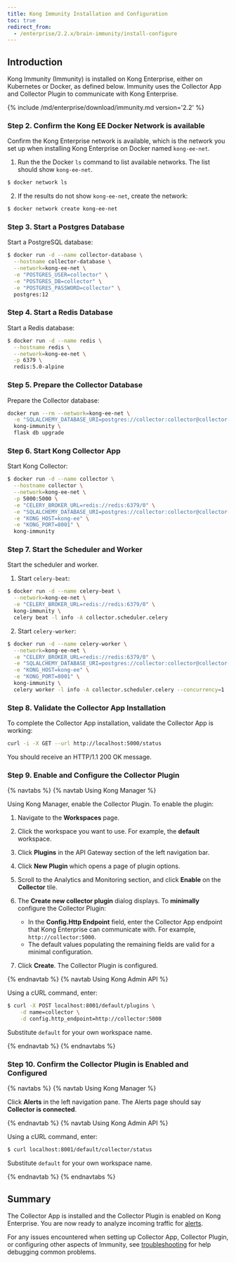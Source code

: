```yaml
---
title: Kong Immunity Installation and Configuration
toc: true
redirect_from:
  - /enterprise/2.2.x/brain-immunity/install-configure
---
```


## Introduction
Kong Immunity (Immunity) is installed on Kong Enterprise, either on Kubernetes or Docker, as defined below. Immunity uses the Collector App and Collector Plugin to communicate with Kong Enterprise.

{% include /md/enterprise/download/immunity.md version='2.2' %}

### Step 2. Confirm the Kong EE Docker Network is available
Confirm the Kong Enterprise network is available, which is the network you set up when installing Kong Enterprise on Docker named `kong-ee-net`.

1. Run the the Docker `ls` command to list available networks. The list should show `kong-ee-net`.
```bash
$ docker network ls
```

2. If the results do not show `kong-ee-net`, create the network:
```bash
$ docker network create kong-ee-net
```

### Step 3. Start a Postgres Database
Start a PostgreSQL database:
```bash
$ docker run -d --name collector-database \
  --hostname collector-database \
  --network=kong-ee-net \
  -e "POSTGRES_USER=collector" \
  -e "POSTGRES_DB=collector" \
  -e "POSTGRES_PASSWORD=collector" \
  postgres:12
```

### Step 4. Start a Redis Database
Start a Redis database:
```bash
$ docker run -d --name redis \
  --hostname redis \
  --network=kong-ee-net \
  -p 6379 \
  redis:5.0-alpine
```

### Step 5. Prepare the Collector Database
Prepare the Collector database:
```bash
docker run --rm --network=kong-ee-net \
  -e "SQLALCHEMY_DATABASE_URI=postgres://collector:collector@collector-database:5432/collector" \
  kong-immunity \
  flask db upgrade
```

### Step 6. Start Kong Collector App
Start Kong Collector:

```bash
$ docker run -d --name collector \
  --hostname collector \
  --network=kong-ee-net \
  -p 5000:5000 \
  -e "CELERY_BROKER_URL=redis://redis:6379/0" \
  -e "SQLALCHEMY_DATABASE_URI=postgres://collector:collector@collector-database:5432/collector" \
  -e "KONG_HOST=kong-ee" \
  -e "KONG_PORT=8001" \
  kong-immunity
```

### Step 7. Start the Scheduler and Worker
Start the scheduler and worker.

1. Start `celery-beat`:
```bash
$ docker run -d --name celery-beat \
  --network=kong-ee-net \
  -e "CELERY_BROKER_URL=redis://redis:6379/0" \
  kong-immunity \
  celery beat -l info -A collector.scheduler.celery
```

2. Start `celery-worker`:
```bash
$ docker run -d --name celery-worker \
  --network=kong-ee-net \
  -e "CELERY_BROKER_URL=redis://redis:6379/0" \
  -e "SQLALCHEMY_DATABASE_URI=postgres://collector:collector@collector-database:5432/collector" \
  -e "KONG_HOST=kong-ee" \
  -e "KONG_PORT=8001" \
  kong-immunity \
  celery worker -l info -A collector.scheduler.celery --concurrency=1
```

### Step 8. Validate the Collector App Installation
To complete the Collector App installation, validate the Collector App is working:
```bash
curl -i -X GET --url http://localhost:5000/status
```
You should receive an HTTP/1.1 200 OK message.


### Step 9. Enable and Configure the Collector Plugin

{% navtabs %}
{% navtab Using Kong Manager %}

Using Kong Manager, enable the Collector Plugin. To enable the plugin:
1. Navigate to the **Workspaces** page.
2. Click the workspace you want to use. For example, the **default** workspace.
3. Click **Plugins** in the API Gateway section of the left navigation bar.
4. Click **New Plugin** which opens a page of plugin options.
5. Scroll to the Analytics and Monitoring section, and click **Enable** on the
**Collector** tile.
6. The **Create new collector plugin** dialog displays. To **minimally**
configure the Collector Plugin:

    * In the **Config.Http Endpoint** field, enter the Collector App endpoint
    that Kong Enterprise can communicate with. For example,
    `http://collector:5000`.
    * The default values populating the remaining fields are valid for a
    minimal configuration.

7. Click **Create**. The Collector Plugin is configured.

{% endnavtab %}
{% navtab Using Kong Admin API %}

Using a cURL command, enter:
```bash
$ curl -X POST localhost:8001/default/plugins \
    -d name=collector \
    -d config.http_endpoint=http://collector:5000
```

Substitute `default` for your own workspace name.

{% endnavtab %}
{% endnavtabs %}

### Step 10. Confirm the Collector Plugin is Enabled and Configured

{% navtabs %}
{% navtab Using Kong Manager %}

Click **Alerts** in the left navigation pane. The Alerts page should say
**Collector is connected**.

{% endnavtab %}
{% navtab Using Kong Admin API %}

Using a cURL command, enter:
```bash
$ curl localhost:8001/default/collector/status
```

Substitute `default` for your own workspace name.

{% endnavtab %}
{% endnavtabs %}

## Summary
The Collector App is installed and the Collector Plugin is enabled on Kong Enterprise. You are now ready to analyze incoming traffic for [alerts](/enterprise/{{page.kong_version}}/immunity/alerts).

For any issues encountered when setting up Collector App, Collector Plugin, or configuring other aspects of Immunity, see [troubleshooting](/enterprise/{{page.kong_version}}/immunity/troubleshooting) for help debugging common problems.
